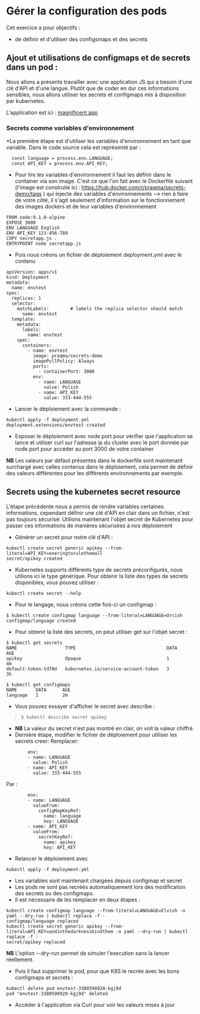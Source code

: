 # Gérer la configuration des pods

Cet exercice a pour objectifs :
* de définir et d'utiliser des configsmaps et des secrets 


## Ajout et utilisations de configmaps et de secrets dans un pod :
Nous allons a présents travailler avec une application JS qui a besoin d'une clé d'API et d'une langue.
Plutôt que de coder en dur ces informations sensibles, nous allons utiliser les secrets et configmaps mis à disposition par kubernetes.

L'application est ici : [magnificent app](./secrets/secretapp.js)

###  Secrets comme variables d'environnement 

*La première étape est d'utiliser les variables d'environnement en tant que variable.
Dans le code source cela est représenté par :

```shell
  const language = process.env.LANGUAGE;
  const API_KEY = process.env.API_KEY;
```
* Pour lire les variables d'environnement il faut les définir dans le container via son image. C'est ce que l'on fait avec le Dockerfile suivant (l'image est construite ici : https://hub.docker.com/r/praqma/secrets-demo/tags ) qui injecte des variables d'environnements --> rien à faire de votre côté, il s'agit seulement d'information sur le fonctionnement des images dockers et de leur variables d'environnement
```shell
FROM node:9.1.0-alpine
EXPOSE 3000
ENV LANGUAGE English
ENV API_KEY 123-456-789
COPY secretapp.js .
ENTRYPOINT node secretapp.js
```
* Puis nous créons un fichier de déploiement deployment.yml avec le contenu 
```shell
apiVersion: apps/v1
kind: Deployment
metadata:
  name: envtest
spec:
  replicas: 1
  selector:
    matchLabels:        # labels the replica selector should match
      name: envtest
  template:
    metadata:
      labels:
        name: envtest
    spec:       
      containers:
        - name: envtest
          image: praqma/secrets-demo
          imagePullPolicy: Always
          ports:
            - containerPort: 3000
          env:
            - name: LANGUAGE
              value: Polish
            - name: API_KEY
              value: 333-444-555

```
* Lancer le déploiement avec la commande :
```shell
kubectl apply -f deployment.yml
deployment.extensions/envtest created
```
* Exposer le déploiement avec node port pour vérifier que l'application se lance et utiliser curl sur l'adresse ip du cluster avec le port donnée par node port pour accéder au port 3000 de votre container

**NB** Les valeurs par défaut présentes dans le dockerfile sont maintenant surchargé avec celles contenus dans le déploiement, cela permet de définir des valeurs différentes pour les différents environnements par exemple.

## Secrets using the kubernetes secret resource
L'étape précédente nous a permis de rendre variables certaines informations, cependant définir une clé d'API en clair dans un fichier, n'est pas toujours sécurisé. Utilions maintenant l'objet secret de Kubernetes pour passer ces informations de manières sécurisées à nos déploiement
* Générer un secret pour notre clé d'API :
```shell
kubectl create secret generic apikey --from-literal=API_KEY=oneringtorulethemall
secret/apikey created
```
* Kubernetes supports différents type de secrets préconfigurés, nous utilions ici le type générique. Pour obtenir la liste des types de secrets disponibles, vous pouvez utiliser :
```shell
kubectl create secret --help
```
* Pour le langage, nous créons cette fois-ci un configmap :
```shell
$ kubectl create configmap language --from-literal=LANGUAGE=Orcish
configmap/language created
```
* Pour obtenir la liste des secrets, on peut utiliser get sur l'objet secret :
```shell
$ kubectl get secrets
NAME                  TYPE                                  DATA      AGE
apikey                Opaque                                1         4m
default-token-td78d   kubernetes.io/service-account-token   3         3h
```

```shell
$ kubectl get configmaps
NAME       DATA      AGE
language   1         2m
```
* Vous pouvez essayer d'afficher le secret avec describe :
> ```shell
> $ kubectl describe secret apikey
> ```
* **NB** La valeur du secret n'est pas montré en clair, on voit la valeur chiffré.
* Dernière étape, modifier le fichier de déploiement pour utiliser les secrets creer:
Remplacer:

```shell
        env:
        - name: LANGUAGE
          value: Polish
        - name: API_KEY
          value: 333-444-555
```
Par : 
```shell
        env:
        - name: LANGUAGE
          valueFrom:
            configMapKeyRef:
              name: language
              key: LANGUAGE
        - name: API_KEY
          valueFrom:
            secretKeyRef:
              name: apikey
              key: API_KEY
```
* Relancer le déploiement avec
```
kubectl apply -f deployment.yml
```
* Les variables sont maintenant chargées depuis configmap et secret
* Les pods ne sont pas recréés automatiquement lors des modification des secrets ou des configmaps.
* Il est nécessaire de les remplacer en deux étapes :
```shell
kubectl create configmap language --from-literal=LANGUAGE=Elvish -o yaml --dry-run | kubectl replace -f -
configmap/language replaced
kubectl create secret generic apikey --from-literal=API_KEY=andinthedarknessbindthem -o yaml --dry-run | kubectl replace -f -
secret/apikey replaced
```
**NB** L'option --dry-run permet de simuler l'execution sans la lancer réellement.
* Puis il faut supprimer le pod, pour que K8S le recrée avec les bons configmaps et secrets :
```shell
kubectl delete pod envtest-3380598928-kgj9d
pod "envtest-3380598928-kgj9d" deleted
```
* Accéder à l'application via Curl pour voir les valeurs mises à jour
